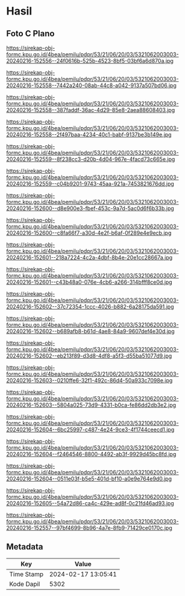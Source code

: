 # Hasil

## Foto C Plano

https://sirekap-obj-formc.kpu.go.id/4bea/pemilu/pdpr/53/21/06/20/03/5321062003003-20240216-152556--24f0616b-525b-4523-8bf5-03bf6a6d870a.jpg

https://sirekap-obj-formc.kpu.go.id/4bea/pemilu/pdpr/53/21/06/20/03/5321062003003-20240216-152558--7442a240-08ab-44c8-a042-9137a507bd06.jpg

https://sirekap-obj-formc.kpu.go.id/4bea/pemilu/pdpr/53/21/06/20/03/5321062003003-20240216-152558--387faddf-36ac-4d29-85e8-2aea88608403.jpg

https://sirekap-obj-formc.kpu.go.id/4bea/pemilu/pdpr/53/21/06/20/03/5321062003003-20240216-152558--2f497baa-4234-40c1-babf-9137be3b149e.jpg

https://sirekap-obj-formc.kpu.go.id/4bea/pemilu/pdpr/53/21/06/20/03/5321062003003-20240216-152559--8f238cc3-d20b-4d04-967e-4facd73c665e.jpg

https://sirekap-obj-formc.kpu.go.id/4bea/pemilu/pdpr/53/21/06/20/03/5321062003003-20240216-152559--c04b9201-9743-45aa-921a-7453821676dd.jpg

https://sirekap-obj-formc.kpu.go.id/4bea/pemilu/pdpr/53/21/06/20/03/5321062003003-20240216-152600--d8e900e3-fbef-453c-9a7d-5ac0d6f6b33b.jpg

https://sirekap-obj-formc.kpu.go.id/4bea/pemilu/pdpr/53/21/06/20/03/5321062003003-20240216-152600--c8fa66f7-a30d-4e2f-b6af-0f289e4e9ecb.jpg

https://sirekap-obj-formc.kpu.go.id/4bea/pemilu/pdpr/53/21/06/20/03/5321062003003-20240216-152601--218a7224-4c2a-4dbf-8b4e-20e1cc28667a.jpg

https://sirekap-obj-formc.kpu.go.id/4bea/pemilu/pdpr/53/21/06/20/03/5321062003003-20240216-152601--c43b48a0-076e-4cb6-a266-314bfff8ce0d.jpg

https://sirekap-obj-formc.kpu.go.id/4bea/pemilu/pdpr/53/21/06/20/03/5321062003003-20240216-152602--37c72354-1ccc-4026-b882-6a28175da591.jpg

https://sirekap-obj-formc.kpu.go.id/4bea/pemilu/pdpr/53/21/06/20/03/5321062003003-20240216-152602--b689afb8-b61d-4ae8-84a9-9607def4e30d.jpg

https://sirekap-obj-formc.kpu.go.id/4bea/pemilu/pdpr/53/21/06/20/03/5321062003003-20240216-152602--eb213f89-d3d8-4df8-a5f3-d55ba51077d9.jpg

https://sirekap-obj-formc.kpu.go.id/4bea/pemilu/pdpr/53/21/06/20/03/5321062003003-20240216-152603--0210ffe6-32f1-492c-86d4-50a933c7098e.jpg

https://sirekap-obj-formc.kpu.go.id/4bea/pemilu/pdpr/53/21/06/20/03/5321062003003-20240216-152603--5804a025-73d9-4331-b0ca-fe86dd2db3e2.jpg

https://sirekap-obj-formc.kpu.go.id/4bea/pemilu/pdpr/53/21/06/20/03/5321062003003-20240216-152604--6bc25997-c487-4e24-9ce3-4f1744ceecd1.jpg

https://sirekap-obj-formc.kpu.go.id/4bea/pemilu/pdpr/53/21/06/20/03/5321062003003-20240216-152604--f2464546-8800-4492-ab3f-9929d45bc8fd.jpg

https://sirekap-obj-formc.kpu.go.id/4bea/pemilu/pdpr/53/21/06/20/03/5321062003003-20240216-152604--0511e03f-b5e5-401d-bf10-a0e9e764e9d0.jpg

https://sirekap-obj-formc.kpu.go.id/4bea/pemilu/pdpr/53/21/06/20/03/5321062003003-20240216-152605--54a72d86-ca4c-429e-ad8f-0c21fd46ad93.jpg

https://sirekap-obj-formc.kpu.go.id/4bea/pemilu/pdpr/53/21/06/20/03/5321062003003-20240216-152557--97bf4699-8b96-4a7e-8fb9-71429ce0170c.jpg


## Metadata

| Key        | Value               |
| ---------- | ------------------- |
| Time Stamp | 2024-02-17 13:05:41 |
| Kode Dapil | 5302                |



